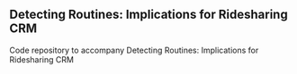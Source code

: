## Detecting Routines: Implications for Ridesharing CRM
Code repository to accompany Detecting Routines: Implications for Ridesharing CRM
